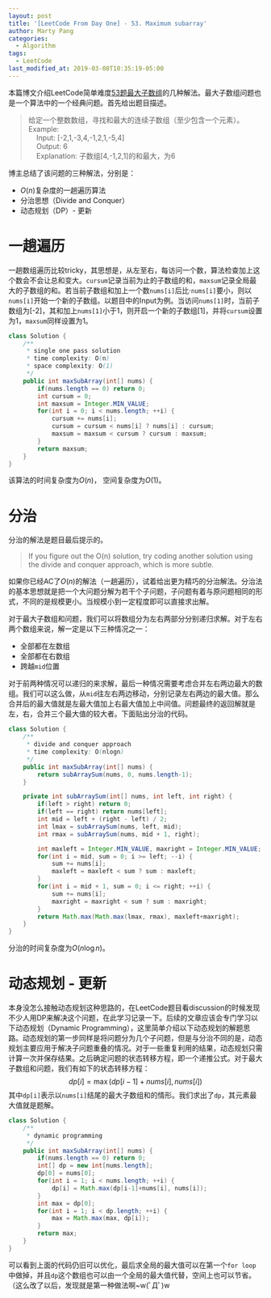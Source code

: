 ```yaml
---
layout: post
title: '[LeetCode From Day One] - 53. Maximum subarray'
author: Marty Pang
categories: 
  - Algorithm
tags: 
  - LeetCode
last_modified_at: 2019-03-08T10:35:19-05:00
---
```


本篇博文介绍LeetCode简单难度[53题最大子数组](https://leetcode.com/problems/maximum-subarray/description/)的几种解法。最大子数组问题也是一个算法中的一个经典问题。首先给出题目描述。

> 给定一个整数数组，寻找和最大的连续子数组（至少包含一个元素）。
> Example:   
&nbsp; &nbsp; Input: [-2,1,-3,4,-1,2,1,-5,4]  
&nbsp; &nbsp; Output: 6  
&nbsp; &nbsp; Explanation: 子数组[4,-1,2,1]的和最大，为6

博主总结了该问题的三种解法，分别是：
- $O(n)$复杂度的一趟遍历算法
- 分治思想（Divide and Conquer）
- 动态规划（DP）- 更新

# 一趟遍历

一趟数组遍历比较tricky，其思想是，从左至右，每访问一个数，算法检查加上这个数会不会让总和变大。`cursum`记录当前为止的子数组的和，`maxsum`记录全局最大的子数组的和。若当前子数组和加上一个数`nums[i]`后比·`nums[i]`要小，则以`nums[i]`开始一个新的子数组。以题目中的Input为例。当访问`nums[1]`时，当前子数组为[-2]，其和加上`nums[1]`小于1，则开启一个新的子数组[1]，并将`cursum`设置为1，`maxsum`同样设置为1。

```java
class Solution {
    /**
     * single one pass solution
     * time complexity: O(n)
     * space complexity: O(1)
     */
    public int maxSubArray(int[] nums) {
        if(nums.length == 0) return 0;
        int cursum = 0;
        int maxsum = Integer.MIN_VALUE;
        for(int i = 0; i < nums.length; ++i) {
            cursum += nums[i];
            cursum = cursum < nums[i] ? nums[i] : cursum;
            maxsum = maxsum < cursum ? cursum : maxsum;
        }
        return maxsum;
    }
}
```

该算法的时间复杂度为$O(n)$， 空间复杂度为$O(1)$。

# 分治

分治的解法是题目最后提示的。
> If you figure out the O(n) solution, try coding another solution using the divide and conquer approach, which is more subtle.

如果你已经AC了$O(n)$的解法（一趟遍历），试着给出更为精巧的分治解法。分治法的基本思想就是把一个大问题分解为若干个子问题，子问题有着与原问题相同的形式，不同的是规模更小。当规模小到一定程度即可以直接求出解。

对于最大子数组和问题，我们可以将数组分为左右两部分分别递归求解。对于左右两个数组来说，解一定是以下三种情况之一：
- 全部都在左数组
- 全部都在右数组
- 跨越`mid`位置

对于前两种情况可以递归的来求解，最后一种情况需要考虑合并左右两边最大的数组。我们可以这么做，从`mid`往左右两边移动，分别记录左右两边的最大值。那么合并后的最大值就是左最大值加上右最大值加上中间值。问题最终的返回解就是左，右，合并三个最大值的较大者。下面贴出分治的代码。

```java
class Solution {
    /**
     * divide and conquer approach
     * time complexity: O(nlogn)
     */
    public int maxSubArray(int[] nums) {
        return subArraySum(nums, 0, nums.length-1);
    }

    private int subArraySum(int[] nums, int left, int right) {
        if(left > right) return 0;
        if(left == right) return nums[left];
        int mid = left + (right - left) / 2;
        int lmax = subArraySum(nums, left, mid);
        int rmax = subArraySum(nums, mid + 1, right);

        int maxleft = Integer.MIN_VALUE, maxright = Integer.MIN_VALUE;
        for(int i = mid, sum = 0; i >= left; --i) {
            sum += nums[i];
            maxleft = maxleft < sum ? sum : maxleft;
        }
        for(int i = mid + 1, sum = 0; i <= right; ++i) {
            sum += nums[i];
            maxright = maxright < sum ? sum : maxright;
        }
        return Math.max(Math.max(lmax, rmax), maxleft+maxright);
    }
}
```

分治的时间复杂度为$O(n\log n)$。

# 动态规划 - 更新

本身没怎么接触动态规划这种思路的，在LeetCode题目看discussion的时候发现不少人用DP来解决这个问题，在此学习记录一下。后续的文章应该会专门学习以下动态规划（Dynamic Programming），这里简单介绍以下动态规划的解题思路。动态规划的第一步同样是将问题分为几个子问题，但是与分治不同的是，动态规划主要应用于解决子问题重叠的情况。对于一些重复利用的结果，动态规划只需计算一次并保存结果。之后确定问题的状态转移方程，即一个递推公式。对于最大子数组和问题，我们有如下的状态转移方程：
$$
dp[i] = \max(dp[i-1]+nums[i], nums[i])
$$
其中`dp[i]`表示以`nums[i]`结尾的最大子数组和的情形。我们求出了`dp`，其元素最大值就是题解。

```java
class Solution {
    /**
     * dynamic programming
     */
    public int maxSubArray(int[] nums) {
        if(nums.length == 0) return 0;
        int[] dp = new int[nums.length];
        dp[0] = nums[0];
        for(int i = 1; i < nums.length; ++i) {
            dp[i] = Math.max(dp[i-1]+nums[i], nums[i]);
        }
        int max = dp[0];
        for(int i = 1; i < dp.length; ++i) {
            max = Math.max(max, dp[i]);
        }
        return max;
    }
}
```

可以看到上面的代码仍旧可以优化，最后求全局的最大值可以在第一个`for loop`中做掉，并且`dp`这个数组也可以由一个全局的最大值代替，空间上也可以节省。（这么改了以后，发现就是第一种做法啊~w(ﾟДﾟ)w


